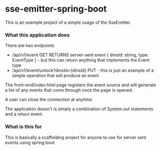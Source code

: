 # sse-emitter-spring-boot

This is an example project of a simple usage of the SseEmitter.

### What this application does
There are two endpoints
- /api/v1/event  GET RETURNS server-sent event { dmsId: string, type: EventType } - but this can return anything that implements the Event type
- /api/v1/event/unlock?dmsId={dmsId} PUT - this is just an example of a simple operation that will produce an event

The front-end/index.html page registers the event source and will generate a list
of any events that come through once the page is opened.

A user can close the connection at anytime.

The application doesn't is simply a combination of System.out statements and a return event.

### What is this for
This is basically a scaffolding project for anyone to use for server sent events using spring boot
